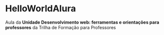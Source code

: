 # HelloWorldAlura
Aula da **Unidade Desenvolvimento web: ferramentas e orientações para professores** da Trilha de Formação para Professores
